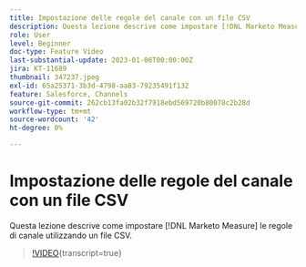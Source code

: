 ```yaml
---
title: Impostazione delle regole del canale con un file CSV
description: Questa lezione descrive come impostare [!DNL Marketo Measure] le regole di canale utilizzando un file CSV.
role: User
level: Beginner
doc-type: Feature Video
last-substantial-update: 2023-01-06T00:00:00Z
jira: KT-11689
thumbnail: 347237.jpeg
exl-id: 65a25371-3b3d-4798-aa83-79235491f132
feature: Salesforce, Channels
source-git-commit: 262cb13fa02b32f7918ebd569720b80078c2b28d
workflow-type: tm+mt
source-wordcount: '42'
ht-degree: 0%

---
```


# Impostazione delle regole del canale con un file CSV

Questa lezione descrive come impostare [!DNL Marketo Measure] le regole di canale utilizzando un file CSV.

>[!VIDEO](https://video.tv.adobe.com/v/347237/?learn=on){transcript=true}

